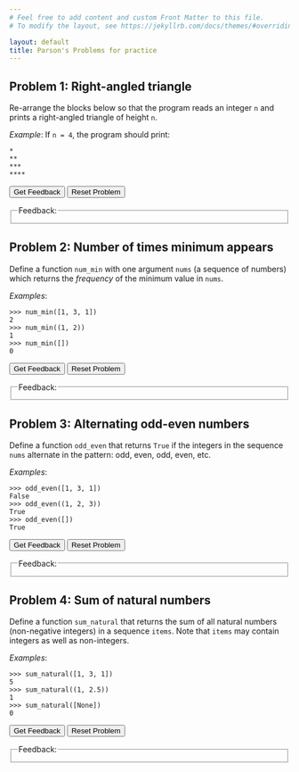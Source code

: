 ```yaml
---
# Feel free to add content and custom Front Matter to this file.
# To modify the layout, see https://jekyllrb.com/docs/themes/#overriding-theme-defaults

layout: default
title: Parson's Problems for practice
---
```

<script>
function student_code(parsonsPuzzle) {
    var code_list = parsonsPuzzle.getModifiedCode("#ul-" + parsonsPuzzle.options.sortableId);
    var code_str = "<code>";
    for (i = 0; i < code_list.length; i++) {
        var spaces = "";
        if (code_list[i].indent > 0) {
            spaces = "\xa0".repeat(code_list[i].indent * 4);
        }
        code_str += ("<br>" + spaces + code_list[i].code);
    }
    return code_str + "<br></code>";
}

function giveFeedback(parsonsPuzzle, feedback_id) {
    if (parsonsPuzzle) {
      var feedback = parsonsPuzzle.getFeedback();

      var message = feedback.html || feedback.feedback;
      if (!message && feedback.length) {
        message = feedback.join('\n')
      }
      message = message && !feedback.success ? message : "Congratulations on solving your Parsons Problem!" + student_code(parsonsPuzzle);

      var feedbackContainer = document.getElementById(feedback_id);
      feedbackContainer.innerHTML = message;
    }
  }
</script>

## Problem 1: Right-angled triangle
Re-arrange the blocks below so that the program reads an integer `n` and prints a right-angled triangle of height `n`.

*Example*: If `n = 4`, the program should print:
```
*
**
***
****
```
<div id="p01-sortableTrash" class="sortable-code"></div> 
<div id="p01-sortable" class="sortable-code"></div> 
<div style="clear:both;"></div> 
<p> 
    <input id="p01-feedbackLink" value="Get Feedback" type="button" /> 
    <input id="p01-newInstanceLink" value="Reset Problem" type="button" /> 
</p>
<fieldset class="feedbackFieldset"><legend>Feedback:</legend><div id="p01-feedback"/></fieldset>
<script type="text/javascript">
(function(){
  var initial = "n = int(input())\n" +
    "for i in range(n):\n" +
    "	print(&#039;*&#039; * (i+1))\n" +
    "n = input() #distractor\n" +
    "for i in range(1, n): #distractor\n" +
    "	print(&#039;*&#039; * i) #distractor";
  var parsonsPuzzle = new ParsonsWidget({
    "sortableId": "p01-sortable",
    "max_wrong_lines": 10,
    "grader": ParsonsWidget._graders.LineBasedGrader,
    "exec_limit": 2500,
    "can_indent": true,
    "x_indent": 50,
    "lang": "en",
    "show_feedback": true,
    "trashId": "p01-sortableTrash"
  });
  parsonsPuzzle.init(initial);
  parsonsPuzzle.shuffleLines();
  $("#p01-newInstanceLink").click(function(event){ 
      event.preventDefault(); 
      parsonsPuzzle.shuffleLines(); 
  }); 
  $("#p01-feedbackLink").click(function(event){ 
      event.preventDefault(); 
      giveFeedback(parsonsPuzzle, 'p01-feedback'); 
  }); 
})();
</script>

## Problem 2: Number of times minimum appears
Define a function `num_min` with one argument `nums` (a sequence of numbers) which returns the *frequency* of the minimum value in `nums`.

*Examples*:
```
>>> num_min([1, 3, 1])
2
>>> num_min((1, 2))
1
>>> num_min([])
0
```
<div id="p02-sortableTrash" class="sortable-code"></div> 
<div id="p02-sortable" class="sortable-code"></div> 
<div style="clear:both;"></div> 
<p> 
    <input id="p02-feedbackLink" value="Get Feedback" type="button" /> 
    <input id="p02-newInstanceLink" value="Reset Problem" type="button" /> 
</p> 
<fieldset class="feedbackFieldset"><legend>Feedback:</legend><div id="p02-feedback"/></fieldset> 
<script type="text/javascript"> 
(function(){
  var initial = "def num_min(nums):\n" +
    "    answer = 0; min_so_far = None\n" +
    "    for num in nums:\n" +
    "        if min_so_far == None or num &lt; min_so_far:\n" +
    "            answer = 1\n" +
    "            min_so_far = num\n" +
    "        elif num == min_so_far:\n" +
    "            answer += 1\n" +
    "    return answer\n" +
    "min_so_far = 0 #distractor\n" +
    "min_so_far = -1 #distractor\n" +
    "if num &lt; min_so_far: #distractor\n" +
    "else: #distractor";
  var parsonsPuzzle = new ParsonsWidget({
    "sortableId": "p02-sortable",
    "max_wrong_lines": 10,
    "grader": ParsonsWidget._graders.LineBasedGrader,
    "exec_limit": 2500,
    "can_indent": true,
    "x_indent": 50,
    "lang": "en",
    "show_feedback": true,
    "trashId": "p02-sortableTrash"
  });
  parsonsPuzzle.init(initial);
  parsonsPuzzle.shuffleLines();
  $("#p02-newInstanceLink").click(function(event){ 
      event.preventDefault(); 
      parsonsPuzzle.shuffleLines(); 
  }); 
  $("#p02-feedbackLink").click(function(event){ 
      event.preventDefault(); 
      giveFeedback(parsonsPuzzle, "p02-feedback"); 
  }); 
})(); 
</script>

## Problem 3: Alternating odd-even numbers
Define a function `odd_even` that returns `True` if the integers in the sequence `nums` alternate in the pattern: odd, even, odd, even, etc.

*Examples*:
```
>>> odd_even([1, 3, 1])
False
>>> odd_even((1, 2, 3))
True
>>> odd_even([])
True
```

<div id="p03-sortableTrash" class="sortable-code"></div> 
<div id="p03-sortable" class="sortable-code"></div> 
<div style="clear:both;"></div> 
<p> 
    <input id="p03-feedbackLink" value="Get Feedback" type="button" /> 
    <input id="p03-newInstanceLink" value="Reset Problem" type="button" /> 
</p>
<fieldset class="feedbackFieldset"><legend>Feedback:</legend><div id="p03-feedback"/></fieldset>
<script type="text/javascript"> 
(function(){
  var initial = "def odd_even(nums):\n" +
    "    expecting_odd = True\n" +
    "    for num in nums:\n" +
    "        if expecting_odd != (num % 2 == 1):\n" +
    "            return False\n" +
    "        expecting_odd = not expecting_odd\n" +
    "    return True\n" +
    "if expecting_odd and (num % 2 == 0): #distractor\n" +
    "if not expecting_odd and (num % 2 == 1): #distractor\n" +
    "return True #distractor\n" +
    "return False #distractor";
  var parsonsPuzzle = new ParsonsWidget({
    "sortableId": "p03-sortable",
    "max_wrong_lines": 10,
    "grader": ParsonsWidget._graders.UnitTestGrader,
    "exec_limit": 2500,
    "can_indent": true,
    "x_indent": 50,
    "lang": "en",
    "show_feedback": true,
    "trashId": "p03-sortableTrash",
    "unittests": "import unittestparson\nclass myTests(unittestparson.unittest):\n  def test_0(self):\n    self.assertEqual(odd_even([1, 3, 1]),False,'Testing: [1, 3, 1]')\n  def test_1(self):\n    self.assertEqual(odd_even((1, 2, 3)),True,'Testing: (1, 2, 3)')\n  def test_2(self):\n    self.assertEqual(odd_even([]),True,'Testing: []')\n_test_result = myTests().main()"
  });
  parsonsPuzzle.init(initial);
  parsonsPuzzle.shuffleLines();
  $("#p03-newInstanceLink").click(function(event){ 
      event.preventDefault(); 
      parsonsPuzzle.shuffleLines(); 
  }); 
  $("#p03-feedbackLink").click(function(event){ 
      event.preventDefault(); 
      giveFeedback(parsonsPuzzle, 'p03-feedback'); 
  }); 
})(); 
</script>

## Problem 4: Sum of natural numbers
Define a function `sum_natural` that returns the sum of all natural numbers (non-negative integers) in a sequence `items`. Note that `items` may contain integers as well as non-integers.

*Examples*:
```
>>> sum_natural([1, 3, 1])
5
>>> sum_natural((1, 2.5))
1
>>> sum_natural([None])
0
```

<div id="p04-sortableTrash" class="sortable-code"></div> 
<div id="p04-sortable" class="sortable-code"></div> 
<div style="clear:both;"></div> 
<p> 
    <input id="p04-feedbackLink" value="Get Feedback" type="button" /> 
    <input id="p04-newInstanceLink" value="Reset Problem" type="button" /> 
</p> 
<fieldset class="feedbackFieldset"><legend>Feedback:</legend><div id="p04-feedback"/></fieldset> 
<script type="text/javascript"> 
(function(){
  var initial = "def sum_natural(items):\n" +
    "    answer = 0\n" +
    "    for item in items:\n" +
    "        if isinstance(item, int) and item &gt; 0:\n" +
    "            answer += item\n" +
    "    return answer\n" +
    "if item &gt; 0: #distractor\n" +
    "if isinstance(item, int): #distractor";
  var parsonsPuzzle = new ParsonsWidget({
    "sortableId": "p04-sortable",
    "max_wrong_lines": 10,
    "grader": ParsonsWidget._graders.UnitTestGrader,
    "exec_limit": 2500,
    "can_indent": true,
    "x_indent": 50,
    "lang": "en",
    "show_feedback": true,
    "trashId": "p04-sortableTrash",
    "unittests": "import unittestparson\nclass myTests(unittestparson.unittest):\n  def test_0(self):\n    self.assertEqual(sum_natural(['a', 1.2, -1]),0,\"Testing: ['a', 1.2, -1]\")\n  def test_1(self):\n    self.assertEqual(sum_natural(['a', 1.2, 1]),1,\"Testing: ['a', 1.2, 1]\")\n  def test_2(self):\n    self.assertEqual(sum_natural(['a', 12, -1]),12,\"Testing: ['a', 12, -1]\")\n  def test_3(self):\n    self.assertEqual(sum_natural([0, 1.2, -1]),0,\"Testing: [0, 1.2, -1]\")\n_test_result = myTests().main()"
  });
  parsonsPuzzle.init(initial);
  parsonsPuzzle.shuffleLines();
  $("#p04-newInstanceLink").click(function(event){ 
      event.preventDefault(); 
      parsonsPuzzle.shuffleLines(); 
  }); 
  $("#p04-feedbackLink").click(function(event){ 
      event.preventDefault(); 
      giveFeedback(parsonsPuzzle, "p04-feedback"); 
  }); 
})(); 
</script>
